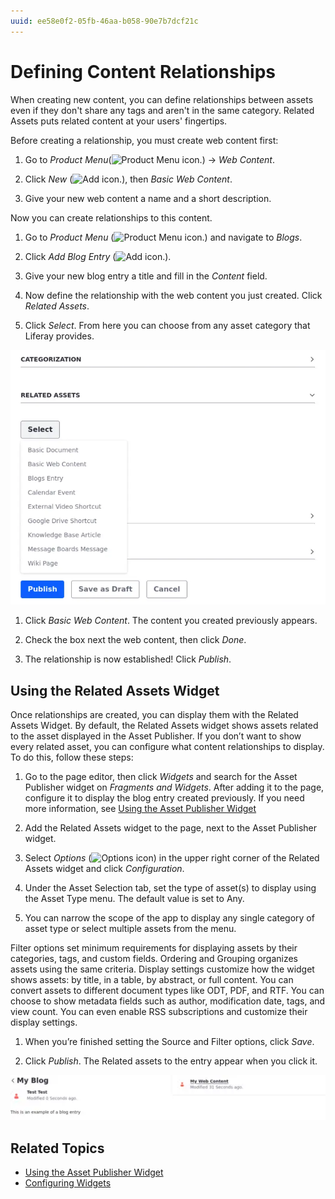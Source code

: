 ```yaml
---
uuid: ee58e0f2-05fb-46aa-b058-90e7b7dcf21c
---
```

# Defining Content Relationships

When creating new content, you can define relationships between assets even if they don't share any tags and aren't in the same category. Related Assets puts related content at your users' fingertips.

Before creating a relationship, you must create web content first:

1. Go to *Product Menu*(![Product Menu icon.](../../images/icon-product-menu.png)) &rarr; *Web Content*.

1. Click *New* (![Add icon.](../../images/icon-add.png)), then *Basic Web Content*.

1. Give your new web content a name and a short description.

Now you can create relationships to this content. 

 1. Go to *Product Menu* (![Product Menu icon.](../../images/icon-product-menu.png)) and navigate to *Blogs*.

 1. Click *Add Blog Entry* (![Add icon.](../../images/icon-add.png)).

 1. Give your new blog entry a title and fill in the *Content* field.

1. Now define the relationship with the web content you just created. Click *Related Assets*.

1. Click *Select*. From here you can choose from any asset category that Liferay provides.

![Click Related Assets and the drop-down menu appears.](./defining-content-relationships/images/01.png)

1. Click *Basic Web Content*. The content you created previously appears.

1. Check the box next the web content, then click *Done*.

1. The relationship is now established! Click *Publish*. 

## Using the Related Assets Widget

Once relationships are created, you can display them with the Related Assets Widget. By default, the Related Assets widget shows assets related to the asset displayed in the Asset Publisher. If you don’t want to show every related asset, you can configure what content relationships to display. To do this, follow these steps:

1. Go to the page editor, then click *Widgets* and search for the Asset Publisher widget on *Fragments and Widgets*. After adding it to the page, configure it to display the blog entry created previously. If you need more information, see [Using the Asset Publisher Widget](../../../../../dxp/latest/en/site-building/displaying-content/using-the-asset-publisher-widget.md)

1. Add the Related Assets widget to the page, next to the Asset Publisher widget.

1. Select *Options* (![Options icon](../../images/icon-actions.png)) in the upper right corner of the Related Assets widget and click *Configuration*.

1. Under the Asset Selection tab, set the type of asset(s) to display using the Asset Type menu. The default value is set to Any.

1. You can narrow the scope of the app to display any single category of asset type or select multiple assets from the menu.

Filter options set minimum requirements for displaying assets by their categories, tags, and custom fields. Ordering and Grouping organizes assets using the same criteria. Display settings customize how the widget shows assets: by title, in a table, by abstract, or full content. You can convert assets to different document types like ODT, PDF, and RTF. You can choose to show metadata fields such as author, modification date, tags, and view count. You can even enable RSS subscriptions and customize their display settings.

1. When you’re finished setting the Source and Filter options, click *Save*.

1. Click *Publish*. The Related assets to the entry appear when you click it.

![Click on the entry and the related assets appear.](./defining-content-relationships/images/02.png)

## Related Topics

* [Using the Asset Publisher Widget](./using-the-asset-publisher-widget.md)
* [Configuring Widgets](../creating-pages/page-fragments-and-widgets/using-widgets/configuring-widgets.md)
